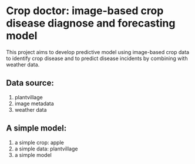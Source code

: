 # Crop doctor: image-based crop disease diagnose and forecasting model
This project aims to develop predictive model using image-based crop data to identify crop disease and to predict disease incidents by combining with weather data.

## Data source:
1. plantvillage
1. image metadata
1. weather data

## A simple model:
1. a simple crop: apple
1. a simple data: plantvillage
1. a simple model
